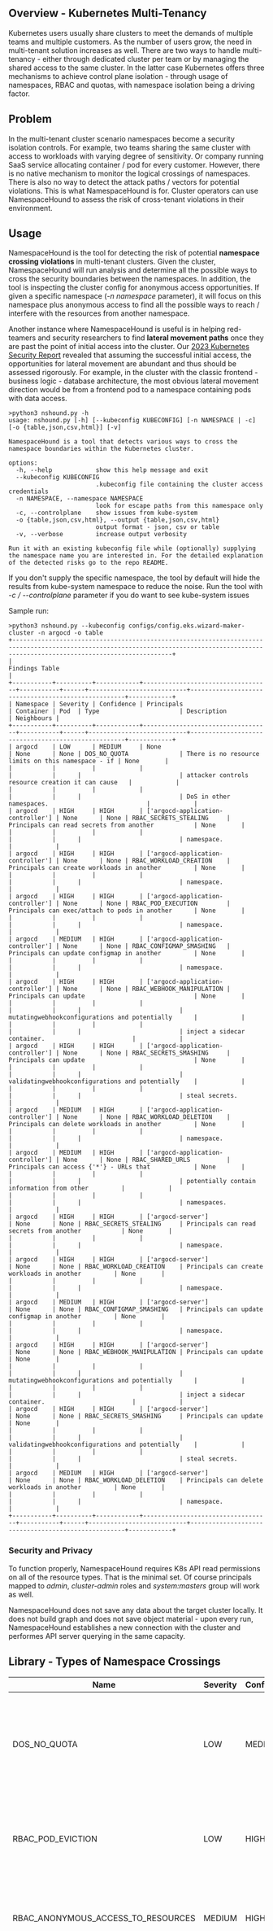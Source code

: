 ## Overview - Kubernetes Multi-Tenancy
Kubernetes users usually share clusters to meet the demands of multiple teams and multiple customers. As the number of users grow, the need in multi-tenant solution increases as well. There are two ways to handle multi-tenancy - either through dedicated cluster per team or by managing the shared access to the same cluster. In the latter case Kubernetes offers three mechanisms to achieve control plane isolation - through usage of namespaces, RBAC and quotas, with namespace isolation being a driving factor.  

## Problem
In the multi-tenant cluster scenario namespaces become a security isolation controls. For example, two teams sharing the same cluster with access to workloads with varying degree of sensitivity. Or company running SaaS service allocating container / pod for every customer. 
However, there is no native mechanism to monitor the logical crossings of namespaces. There is also no way to detect the attack paths / vectors for potential violations. This is what NamespaceHound is for. Cluster operators can use NamespaceHound to assess the risk of cross-tenant violations in their environment.

## Usage
NamespaceHound is the tool for detecting the risk of potential **namespace crossing violations** in multi-tenant clusters. Given the cluster, NamespaceHound will run analysis and determine all the possible ways to cross the security boundaries between the namespaces. In addition, the tool is inspecting the cluster config for anonymous access opportunities. If given a specific namespace (*-n namespace* parameter), it will focus on this namespace plus anonymous access to find all the possible ways to reach / interfere with the resources from another namespace.

Another instance where NamespaceHound is useful is in helping red-teamers and security researchers to find **lateral movement paths** once they are past the point of initial access into the cluster. Our [2023 Kubernetes Security Report](https://www.wiz.io/blog/key-takeaways-from-the-wiz-2023-kubernetes-security-report) revealed that assuming the successful initial access, the opportunities for lateral movement are abundant and thus should be assessed rigorously. For example, in the cluster with the classic frontend - business logic - database architecture, the most obvious lateral movement direction would be from a frontend pod to a namespace containing pods with data access.

```
>python3 nshound.py -h
usage: nshound.py [-h] [--kubeconfig KUBECONFIG] [-n NAMESPACE | -c] [-o {table,json,csv,html}] [-v]

NamespaceHound is a tool that detects various ways to cross the namespace boundaries within the Kubernetes cluster.

options:
  -h, --help            show this help message and exit
  --kubeconfig KUBECONFIG
                        .kubeconfig file containing the cluster access credentials
  -n NAMESPACE, --namespace NAMESPACE
                        look for escape paths from this namespace only
  -c, --controlplane    show issues from kube-system
  -o {table,json,csv,html}, --output {table,json,csv,html}
                        output format - json, csv or table
  -v, --verbose         increase output verbosity

Run it with an existing kubeconfig file while (optionally) supplying the namespace name you are interested in. For the detailed explanation of the detected risks go to the repo README.
```
If you don't supply the specific namespace, the tool by default will hide the results from kube-system namespace to reduce the noise. Run the tool with *-c / --controlplane* parameter if you do want to see kube-system issues

Sample run:

```
>python3 nshound.py --kubeconfig configs/config.eks.wizard-maker-cluster -n argocd -o table
+----------------------------------------------------------------------------------------------------------------------------------------------------------------------------------------+
|                                                                                     Findings Table                                                                                     |
+-----------+----------+------------+-----------------------------------+-----------+------+---------------------------+----------------------------------------------------+------------+
| Namespace | Severity | Confidence | Principals                        | Container | Pod  | Type                      | Description                                        | Neighbours |
+-----------+----------+------------+-----------------------------------+-----------+------+---------------------------+----------------------------------------------------+------------+
| argocd    | LOW      | MEDIUM     | None                              | None      | None | DOS_NO_QUOTA              | There is no resource limits on this namespace - if | None       |
|           |          |            |                                   |           |      |                           | attacker controls resource creation it can cause   |            |
|           |          |            |                                   |           |      |                           | DoS in other namespaces.                           |            |
| argocd    | HIGH     | HIGH       | ['argocd-application-controller'] | None      | None | RBAC_SECRETS_STEALING     | Principals can read secrets from another           | None       |
|           |          |            |                                   |           |      |                           | namespace.                                         |            |
| argocd    | HIGH     | HIGH       | ['argocd-application-controller'] | None      | None | RBAC_WORKLOAD_CREATION    | Principals can create workloads in another         | None       |
|           |          |            |                                   |           |      |                           | namespace.                                         |            |
| argocd    | HIGH     | HIGH       | ['argocd-application-controller'] | None      | None | RBAC_POD_EXECUTION        | Principals can exec/attach to pods in another      | None       |
|           |          |            |                                   |           |      |                           | namespace.                                         |            |
| argocd    | MEDIUM   | HIGH       | ['argocd-application-controller'] | None      | None | RBAC_CONFIGMAP_SMASHING   | Principals can update configmap in another         | None       |
|           |          |            |                                   |           |      |                           | namespace.                                         |            |
| argocd    | HIGH     | HIGH       | ['argocd-application-controller'] | None      | None | RBAC_WEBHOOK_MANIPULATION | Principals can update                              | None       |
|           |          |            |                                   |           |      |                           | mutatingwebhookconfigurations and potentially      |            |
|           |          |            |                                   |           |      |                           | inject a sidecar container.                        |            |
| argocd    | HIGH     | HIGH       | ['argocd-application-controller'] | None      | None | RBAC_SECRETS_SMASHING     | Principals can update                              | None       |
|           |          |            |                                   |           |      |                           | validatingwebhookconfigurations and potentially    |            |
|           |          |            |                                   |           |      |                           | steal secrets.                                     |            |
| argocd    | MEDIUM   | HIGH       | ['argocd-application-controller'] | None      | None | RBAC_WORKLOAD_DELETION    | Principals can delete workloads in another         | None       |
|           |          |            |                                   |           |      |                           | namespace.                                         |            |
| argocd    | MEDIUM   | HIGH       | ['argocd-application-controller'] | None      | None | RBAC_SHARED_URLS          | Principals can access {'*'} - URLs that            | None       |
|           |          |            |                                   |           |      |                           | potentially contain information from other         |            |
|           |          |            |                                   |           |      |                           | namespaces.                                        |            |
| argocd    | HIGH     | HIGH       | ['argocd-server']                 | None      | None | RBAC_SECRETS_STEALING     | Principals can read secrets from another           | None       |
|           |          |            |                                   |           |      |                           | namespace.                                         |            |
| argocd    | HIGH     | HIGH       | ['argocd-server']                 | None      | None | RBAC_WORKLOAD_CREATION    | Principals can create workloads in another         | None       |
|           |          |            |                                   |           |      |                           | namespace.                                         |            |
| argocd    | MEDIUM   | HIGH       | ['argocd-server']                 | None      | None | RBAC_CONFIGMAP_SMASHING   | Principals can update configmap in another         | None       |
|           |          |            |                                   |           |      |                           | namespace.                                         |            |
| argocd    | HIGH     | HIGH       | ['argocd-server']                 | None      | None | RBAC_WEBHOOK_MANIPULATION | Principals can update                              | None       |
|           |          |            |                                   |           |      |                           | mutatingwebhookconfigurations and potentially      |            |
|           |          |            |                                   |           |      |                           | inject a sidecar container.                        |            |
| argocd    | HIGH     | HIGH       | ['argocd-server']                 | None      | None | RBAC_SECRETS_SMASHING     | Principals can update                              | None       |
|           |          |            |                                   |           |      |                           | validatingwebhookconfigurations and potentially    |            |
|           |          |            |                                   |           |      |                           | steal secrets.                                     |            |
| argocd    | MEDIUM   | HIGH       | ['argocd-server']                 | None      | None | RBAC_WORKLOAD_DELETION    | Principals can delete workloads in another         | None       |
|           |          |            |                                   |           |      |                           | namespace.                                         |            |
+-----------+----------+------------+-----------------------------------+-----------+------+---------------------------+----------------------------------------------------+------------+
```
### Security and Privacy
To function properly, NamespaceHound requires K8s API read permissions on all of the resource types. That is the minimal set. Of course principals mapped to *admin*, *cluster-admin* roles and *system:masters* group will work as well.

NamespaceHound does not save any data about the target cluster locally. It does not build graph and does not save object material - upon every run, NamespaceHound establishes a new connection with the cluster and performes API server querying in the same capacity.

## Library - Types of Namespace Crossings

| Name    | Severity | Confidence | Description | Method |
| -------- | ------- | -------- | ------- | ------- |
| DOS_NO_QUOTA  | LOW | MEDIUM | No resource quota on this namespace. Over-resourced workload can take up other namespace' resources. | Querying API for resource quotas |
| RBAC_POD_EVICTION | LOW | HIGH | A service account from this namespace can evict pods in another namespace. | Querying RBAC API |
| RBAC_ANONYMOUS_ACCESS_TO_RESOURCES | MEDIUM | HIGH | Anonymous user has access to resources. Applies to any namespace. | Querying RBAC API |
| RBAC_SHARED_URLS | MEDIUM | HIGH | A service account from this namespace has access to the non-trivial URLs that potentially include other namespaces data. | Querying RBAC API |
| RBAC_SECRETS_STEALING | HIGH | HIGH | A service account from this namespace has access to secrets in another namespace. | Querying RBAC API |
| RBAC_CONFIGMAP_SMASHING | MEDIUM | HIGH | A service account from this namespace can manipulate a configmap from another namespace, which may result in secret stealing, data exfiltration and execution in the context of another namespace. | Querying RBAC API |
| RBAC_LOG_EXFILTRATION | HIGH | HIGH | A service account from this namespace can redirect and control fluentbit logs and executions in another namespace, which results in secret stealing, data exfiltration and execution in the context of another namespace. | Querying RBAC API |
| RBAC_WORKLOAD_CREATION | HIGH | HIGH | A service account from this namespace can create workloads in another namespace. | Querying RBAC API |
| RBAC_WORKLOAD_DELETION | MEDIUM | HIGH | A service account from this namespace can delete workloads in another namespace. | Querying RBAC API |
| RBAC_POD_EXECUTION | HIGH | HIGH | A service account from this namespace can exec/attach to pods in another namespace. | Querying RBAC API |
| RBAC_WEBHOOK_MANIPULATION | HIGH | MEDIUM | A service account from this namespace can manipulate the global mutating webhook, which may result in security control compromise, secret stealing, data exfiltration and execution in the context of another namespace. | Querying RBAC API |
| RBAC_SECRETS_SMASHING | HIGH | MEDIUM | A service account from this namespace can manipulate the global validating webhook, which may result in security control compromise, secret stealing and data exfiltration. | Querying RBAC API |
| POD_ACCESS_TO_NPD_CONFIG | HIGH | HIGH | Pod has RW access to the node problem detector (NPD) config, which is equal to cluster admin due to powerful NPD execution. | Inspecting pod's host mounts. |
| POD_ESCAPE_CORE_PATTERN | HIGH | HIGH | Pod can escape to host / has writable access to host through sensitive volume mount. | Inspecting pod's host mounts. |
| POD_ACCESS_TO_LOGS | HIGH | HIGH | Pod has access to other pods logs through volume mount. | Inspecting pod's host mounts. |
| POD_ACCESS_TO_HOST | HIGH | MEDIUM | Pod has access to host through sensitive volume mount. | Inspecting pod's host mounts. |
| CONTAINER_PRIVILEGED_ACCESS_TO_HOST | HIGH | HIGH | Container is privileged and thus can escape to worker node and access shared secrets. | Inspecting container's capabilities and namespace sharing. |
| CONTAINER_POWERFUL_CAPABILITIES | HIGH | MEDIUM | Container has powerful capabilities and thus can escape to worker node and access shared secrets. | Inspecting container's capabilities and namespace sharing. |
| CONTAINER_PTRACE_CAPABILITY | HIGH | HIGH | Container has SYS_PTRACE capability allowing control of other namespace processes running on the same worker node. | Inspecting container's capabilities and namespace sharing. |
| CONTAINER_BPF_CAPABILITY | HIGH | HIGH | Container has SYS_BPF capability allowing kernel-level access to other process resources, (f.e. packet capture and secret stealing). | Inspecting container's capabilities and namespace sharing. |
| CONTAINER_IPC_CAPABILITY | HIGH | HIGH | Container has IPC_OWNER capability allowing control of other namespace processes running on the same worker node. | Inspecting container's capabilities and namespace sharing. |

## References
- https://www.cncf.io/blog/2022/11/09/multi-tenancy-in-kubernetes-implementation-and-optimization/
- https://kubernetes.io/docs/concepts/overview/working-with-objects/namespaces/

## License
This project is licensed under the Apache-2.0 License.
